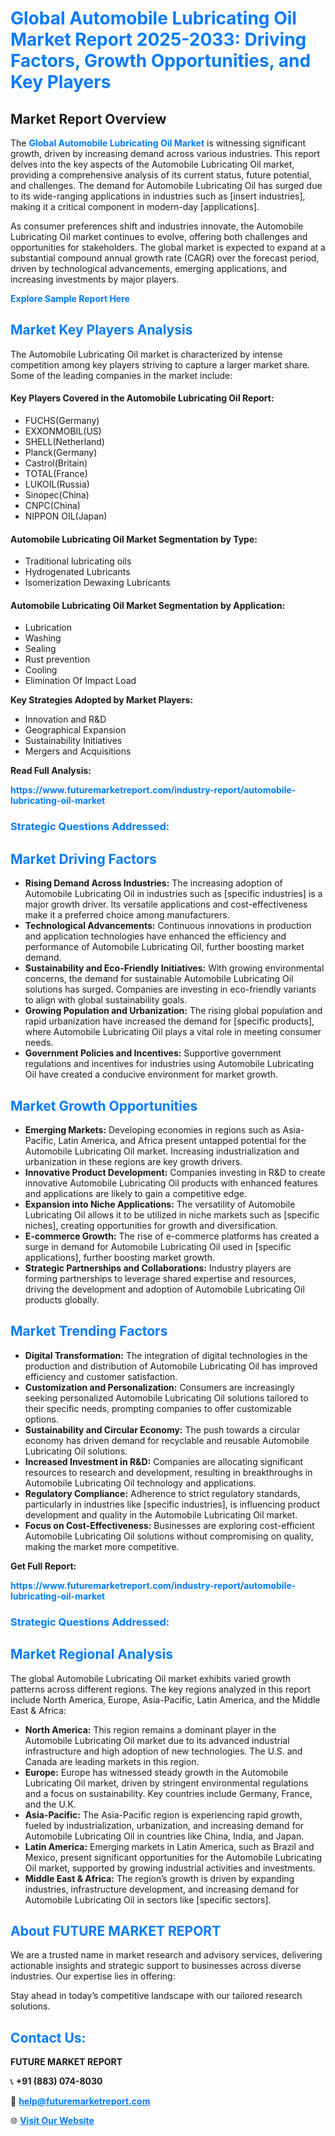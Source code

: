 <h1 style="color: #007BFF;">Global Automobile Lubricating Oil Market Report 2025-2033: Driving Factors, Growth Opportunities, and Key Players</h1>

<section id="overview">
<h2>Market Report Overview</h2>
<p>The <a href="https://www.futuremarketreport.com/industry-report/automobile-lubricating-oil-market" style="color: #007BFF; text-decoration: none;"><strong>Global Automobile Lubricating Oil Market</strong></a> is witnessing significant growth, driven by increasing demand across various industries. This report delves into the key aspects of the Automobile Lubricating Oil market, providing a comprehensive analysis of its current status, future potential, and challenges. The demand for Automobile Lubricating Oil has surged due to its wide-ranging applications in industries such as [insert industries], making it a critical component in modern-day [applications].</p>
<p>As consumer preferences shift and industries innovate, the Automobile Lubricating Oil market continues to evolve, offering both challenges and opportunities for stakeholders. The global market is expected to expand at a substantial compound annual growth rate (CAGR) over the forecast period, driven by technological advancements, emerging applications, and increasing investments by major players.</p>
</section>

<section id="overview">
<p><a href="https://www.futuremarketreport.com/request-sample/reportId=110737" style="color: #007BFF; text-decoration: none;"><strong>Explore Sample Report Here</strong></a></p>
</section>

<section id="key-players">
<h2 style="color: #007BFF;">Market Key Players Analysis</h2>
<p>The Automobile Lubricating Oil market is characterized by intense competition among key players striving to capture a larger market share. Some of the leading companies in the market include:</p>
<h4>Key Players Covered in the Automobile Lubricating Oil Report:</h4>
<ul><li>FUCHS(Germany)</li><li>EXXONMOBIL(US)</li><li>SHELL(Netherland)</li><li>Planck(Germany)</li><li>Castrol(Britain)</li><li>TOTAL(France)</li><li>LUKOIL(Russia)</li><li>Sinopec(China)</li><li>CNPC(China)</li><li>NIPPON OIL(Japan)</li></ul>
<h4>Automobile Lubricating Oil Market Segmentation by Type:</h4>
<ul><li>Traditional lubricating oils</li><li>Hydrogenated Lubricants</li><li>Isomerization Dewaxing Lubricants</li></ul>

<h4>Automobile Lubricating Oil Market Segmentation by Application:</h4>
<ul><li>Lubrication</li><li>Washing</li><li>Sealing</li><li>Rust prevention</li><li>Cooling</li><li>Elimination Of Impact Load</li></ul>
<p><strong>Key Strategies Adopted by Market Players:</strong></p>
<ul>
<li>Innovation and R&D</li>
<li>Geographical Expansion</li>
<li>Sustainability Initiatives</li>
<li>Mergers and Acquisitions</li>
</ul>
</section>

<section>
<p><strong>Read Full Analysis: </strong></p><a href="https://www.futuremarketreport.com/industry-report/automobile-lubricating-oil-market" style="color: #007BFF; text-decoration: none;"><strong>https://www.futuremarketreport.com/industry-report/automobile-lubricating-oil-market</strong></a>
<h3 style="color: #007BFF;">Strategic Questions Addressed:</h3>
</section>

<section id="driving-factors">
<h2 style="color: #007BFF;">Market Driving Factors</h2>
<ul>
<li><strong>Rising Demand Across Industries:</strong> The increasing adoption of Automobile Lubricating Oil in industries such as [specific industries] is a major growth driver. Its versatile applications and cost-effectiveness make it a preferred choice among manufacturers.</li>
<li><strong>Technological Advancements:</strong> Continuous innovations in production and application technologies have enhanced the efficiency and performance of Automobile Lubricating Oil, further boosting market demand.</li>
<li><strong>Sustainability and Eco-Friendly Initiatives:</strong> With growing environmental concerns, the demand for sustainable Automobile Lubricating Oil solutions has surged. Companies are investing in eco-friendly variants to align with global sustainability goals.</li>
<li><strong>Growing Population and Urbanization:</strong> The rising global population and rapid urbanization have increased the demand for [specific products], where Automobile Lubricating Oil plays a vital role in meeting consumer needs.</li>
<li><strong>Government Policies and Incentives:</strong> Supportive government regulations and incentives for industries using Automobile Lubricating Oil have created a conducive environment for market growth.</li>
</ul>
</section>

<section id="growth-opportunities">
<h2 style="color: #007BFF;">Market Growth Opportunities</h2>
<ul>
<li><strong>Emerging Markets:</strong> Developing economies in regions such as Asia-Pacific, Latin America, and Africa present untapped potential for the Automobile Lubricating Oil market. Increasing industrialization and urbanization in these regions are key growth drivers.</li>
<li><strong>Innovative Product Development:</strong> Companies investing in R&D to create innovative Automobile Lubricating Oil products with enhanced features and applications are likely to gain a competitive edge.</li>
<li><strong>Expansion into Niche Applications:</strong> The versatility of Automobile Lubricating Oil allows it to be utilized in niche markets such as [specific niches], creating opportunities for growth and diversification.</li>
<li><strong>E-commerce Growth:</strong> The rise of e-commerce platforms has created a surge in demand for Automobile Lubricating Oil used in [specific applications], further boosting market growth.</li>
<li><strong>Strategic Partnerships and Collaborations:</strong> Industry players are forming partnerships to leverage shared expertise and resources, driving the development and adoption of Automobile Lubricating Oil products globally.</li>
</ul>
</section>

<section id="trending-factors">
<h2 style="color: #007BFF;">Market Trending Factors</h2>
<ul>
<li><strong>Digital Transformation:</strong> The integration of digital technologies in the production and distribution of Automobile Lubricating Oil has improved efficiency and customer satisfaction.</li>
<li><strong>Customization and Personalization:</strong> Consumers are increasingly seeking personalized Automobile Lubricating Oil solutions tailored to their specific needs, prompting companies to offer customizable options.</li>
<li><strong>Sustainability and Circular Economy:</strong> The push towards a circular economy has driven demand for recyclable and reusable Automobile Lubricating Oil solutions.</li>
<li><strong>Increased Investment in R&D:</strong> Companies are allocating significant resources to research and development, resulting in breakthroughs in Automobile Lubricating Oil technology and applications.</li>
<li><strong>Regulatory Compliance:</strong> Adherence to strict regulatory standards, particularly in industries like [specific industries], is influencing product development and quality in the Automobile Lubricating Oil market.</li>
<li><strong>Focus on Cost-Effectiveness:</strong> Businesses are exploring cost-efficient Automobile Lubricating Oil solutions without compromising on quality, making the market more competitive.</li>
</ul>
</section>

<section>
<p><strong>Get Full Report: </strong></p><a href="https://www.futuremarketreport.com/industry-report/automobile-lubricating-oil-market" style="color: #007BFF; text-decoration: none;"><strong>https://www.futuremarketreport.com/industry-report/automobile-lubricating-oil-market</strong></a>
<h3 style="color: #007BFF;">Strategic Questions Addressed:</h3>
</section>


<section id="regional-analysis">
<h2 style="color: #007BFF;">Market Regional Analysis</h2>
<p>The global Automobile Lubricating Oil market exhibits varied growth patterns across different regions. The key regions analyzed in this report include North America, Europe, Asia-Pacific, Latin America, and the Middle East & Africa:</p>
<ul>
<li><strong>North America:</strong> This region remains a dominant player in the Automobile Lubricating Oil market due to its advanced industrial infrastructure and high adoption of new technologies. The U.S. and Canada are leading markets in this region.</li>
<li><strong>Europe:</strong> Europe has witnessed steady growth in the Automobile Lubricating Oil market, driven by stringent environmental regulations and a focus on sustainability. Key countries include Germany, France, and the U.K.</li>
<li><strong>Asia-Pacific:</strong> The Asia-Pacific region is experiencing rapid growth, fueled by industrialization, urbanization, and increasing demand for Automobile Lubricating Oil in countries like China, India, and Japan.</li>
<li><strong>Latin America:</strong> Emerging markets in Latin America, such as Brazil and Mexico, present significant opportunities for the Automobile Lubricating Oil market, supported by growing industrial activities and investments.</li>
<li><strong>Middle East & Africa:</strong> The region’s growth is driven by expanding industries, infrastructure development, and increasing demand for Automobile Lubricating Oil in sectors like [specific sectors].</li>
</ul>
</section>

<footer>
<h2 style="color: #007BFF;">About FUTURE MARKET REPORT</h2>
<p>We are a trusted name in market research and advisory services, delivering actionable insights and strategic support to businesses across diverse industries. Our expertise lies in offering:</p>

<p>Stay ahead in today’s competitive landscape with our tailored research solutions.</p>

<h2 style="color: #007BFF;">Contact Us:</h2>
<p><strong>FUTURE MARKET REPORT</strong></p>
<p>📞 <strong>+91 (883) 074-8030</strong></p>
<p>📧 <strong><a href="mailto:help@futuremarketreport.com" style="color: #007BFF;">help@futuremarketreport.com</a></strong></p>
<p>🌐 <strong><a href="https://www.futuremarketreport.com/" style="color: #007BFF;">Visit Our Website</a></strong></p>
</footer>